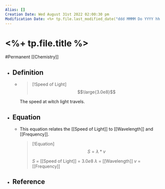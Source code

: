 ```yaml
---
Alias: []
Creation Date: Wed August 31st 2022 02:00:30 pm 
Modification Date: <%+ tp.file.last_modified_date("ddd MMMM Do YYYY hh:mm:ss a") %>
---
```

# <%+ tp.file.title %>
#Permanent [[Chemistry]]

- ## Definition
	- > [!Speed of Light]
	  >$$\large{3.0e8}$$
	  
	  The speed at witch light travels.
- ## Equation
	- This equation relates the [[Speed of Light]] to [[Wavelength]] and [[Frequency]].
	  > [!Equation]
	  > $$S=\lambda*v$$
	  > 
	  > $S$ = [[Speed of Light]] = $3.0e8$
	  > $\lambda$ = [[Wavelength]]
	  > $v$ = [[Frequency]]
- ## Reference